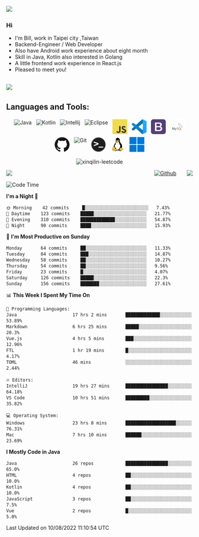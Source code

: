  
![](https://visitor-badge.laobi.icu/badge?page_id=xinqilin.xinqilin)

### Hi 

- I'm Bill, work in Taipei city ,Taiwan
- Backend-Engineer / Web Developer
- Also have Android work experience about eight month
- Skill in Java, Kotlin also interested in Golang
- A little frontend work experience in React.js 
- Pleased to meet you!


<br />
<img src="https://github-profile-trophy.vercel.app/?username=xinqilin&column=7&margin-w=15" />

## Languages and Tools:
<p align="center">
<img src="https://raw.githubusercontent.com/jmnote/z-icons/master/svg/java.svg" alt="Java" height="40" style="vertical-align:top; margin:4px">
<img src="https://img.icons8.com/color/48/000000/kotlin.png"/  alt="Kotlin" height="40" style="vertical-align:top; margin:4px">
<img src="https://img.icons8.com/color/48/000000/intellij-idea.png" alt="Intellij" height="40" style="vertical-align:top; margin:4px"/>
<img src="https://img.icons8.com/ios-filled/50/000000/java-eclipse.png" alt="Eclipse" height="40" style="vertical-align:top; margin:4px"/>

<img src="https://raw.githubusercontent.com/github/explore/80688e429a7d4ef2fca1e82350fe8e3517d3494d/topics/javascript/javascript.png" alt="Javascript" height="40" style="vertical-align:top; margin:4px">
<img src="https://raw.githubusercontent.com/github/explore/80688e429a7d4ef2fca1e82350fe8e3517d3494d/topics/visual-studio-code/visual-studio-code.png" alt="VS Code" height="40" style="vertical-align:top; margin:4px">
<img src="https://raw.githubusercontent.com/github/explore/80688e429a7d4ef2fca1e82350fe8e3517d3494d/topics/bootstrap/bootstrap.png" alt="Bootstrap" height="40" style="vertical-align:top; margin:4px">
<img src="https://raw.githubusercontent.com/github/explore/80688e429a7d4ef2fca1e82350fe8e3517d3494d/topics/mysql/mysql.png" alt="MySQL" height="40" style="vertical-align:top; margin:4px">
<img src="https://raw.githubusercontent.com/github/explore/78df643247d429f6cc873026c0622819ad797942/topics/github/github.png" alt="Github" height="40" style="vertical-align:top; margin:4px">

<img src="https://raw.githubusercontent.com/jmnote/z-icons/master/svg/git.svg" alt="Git" height="40" style="vertical-align:top; margin:4px">
<img src="https://raw.githubusercontent.com/github/explore/80688e429a7d4ef2fca1e82350fe8e3517d3494d/topics/terminal/terminal.png" alt="Terminal" height="40" style="vertical-align:top; margin:4px">
<img src="https://raw.githubusercontent.com/github/explore/80688e429a7d4ef2fca1e82350fe8e3517d3494d/topics/linux/linux.png" alt="Linux" height="40" style="vertical-align:top; margin:4px" alt="Windows" height="40" style="vertical-align:top; margin:4px">
<img src="https://raw.githubusercontent.com/github/explore/80688e429a7d4ef2fca1e82350fe8e3517d3494d/topics/windows/windows.png" alt="Windows" height="40" style="vertical-align:top; margin:4px">

</p>

<p align="center"><img  src="https://leetcode.card.workers.dev/?username=xinqilin&theme=auto" alt="xinqilin-leetcode" /></p>

<div width="100%">   
 <a href="https://readme-stats-cfgj2cxdy.vercel.app/api?username=xinqilin&count_private=true&show_icons=true&theme=algolia">
   <img  align="left" src="https://github-readme-stats.vercel.app/api?username=xinqilin&show_icons=true&theme=algolia&card_width=4" width="400"/>
 </a>
 <a href="https://readme-stats-cfgj2cxdy.vercel.app/api/top-langs/?username=xinqilin&hide=php,html,css&theme=algolia">
  <img  align="right" src="https://github-readme-stats.vercel.app/api/top-langs/?username=xinqilin&hide=html,css&theme=algolia&langs_count=10&layout=compact" />
 </a>
</div>

[![Github](https://img.shields.io/github/followers/xinqilin?label=Follow&style=social)](https://github.com/xinqilin)

 
<!--START_SECTION:waka-->
![Code Time](http://img.shields.io/badge/Code%20Time-0%20secs-blue)

**I'm a Night 🦉** 

```text
🌞 Morning    42 commits     █░░░░░░░░░░░░░░░░░░░░░░░░   7.43% 
🌆 Daytime    123 commits    █████░░░░░░░░░░░░░░░░░░░░   21.77% 
🌃 Evening    310 commits    █████████████░░░░░░░░░░░░   54.87% 
🌙 Night      90 commits     ████░░░░░░░░░░░░░░░░░░░░░   15.93%

```
📅 **I'm Most Productive on Sunday** 

```text
Monday       64 commits     ██░░░░░░░░░░░░░░░░░░░░░░░   11.33% 
Tuesday      84 commits     ███░░░░░░░░░░░░░░░░░░░░░░   14.87% 
Wednesday    58 commits     ██░░░░░░░░░░░░░░░░░░░░░░░   10.27% 
Thursday     54 commits     ██░░░░░░░░░░░░░░░░░░░░░░░   9.56% 
Friday       23 commits     █░░░░░░░░░░░░░░░░░░░░░░░░   4.07% 
Saturday     126 commits    █████░░░░░░░░░░░░░░░░░░░░   22.3% 
Sunday       156 commits    ███████░░░░░░░░░░░░░░░░░░   27.61%

```


📊 **This Week I Spent My Time On** 

```text
💬 Programming Languages: 
Java                     17 hrs 2 mins       █████████████░░░░░░░░░░░░   53.89% 
Markdown                 6 hrs 25 mins       █████░░░░░░░░░░░░░░░░░░░░   20.3% 
Vue.js                   4 hrs 5 mins        ███░░░░░░░░░░░░░░░░░░░░░░   12.96% 
FTL                      1 hr 19 mins        █░░░░░░░░░░░░░░░░░░░░░░░░   4.17% 
TOML                     46 mins             ░░░░░░░░░░░░░░░░░░░░░░░░░   2.44%

🔥 Editors: 
IntelliJ                 19 hrs 27 mins      ████████████████░░░░░░░░░   64.18% 
VS Code                  10 hrs 51 mins      █████████░░░░░░░░░░░░░░░░   35.82%

💻 Operating System: 
Windows                  23 hrs 8 mins       ███████████████████░░░░░░   76.31% 
Mac                      7 hrs 10 mins       ██████░░░░░░░░░░░░░░░░░░░   23.69%

```

**I Mostly Code in Java** 

```text
Java                     26 repos            ████████████████░░░░░░░░░   65.0% 
HTML                     4 repos             ██░░░░░░░░░░░░░░░░░░░░░░░   10.0% 
Kotlin                   4 repos             ██░░░░░░░░░░░░░░░░░░░░░░░   10.0% 
JavaScript               3 repos             ██░░░░░░░░░░░░░░░░░░░░░░░   7.5% 
Vue                      2 repos             █░░░░░░░░░░░░░░░░░░░░░░░░   5.0%

```



 Last Updated on 10/08/2022 11:10:54 UTC
<!--END_SECTION:waka-->
 
 
<!-- <img src="https://wakatime.com/share/@abb22933-8532-4f24-8a13-e9e97bfee0f0/e937d23b-e152-4ff2-8509-e5b981912493.svg"  alt="Coding Chart" style="border-radius: 10px;border: solid 10px;" /> -->


